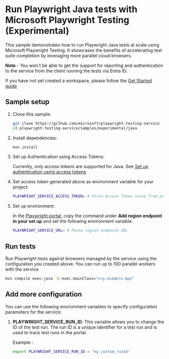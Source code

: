# Run Playwright Java tests with Microsoft Playwright Testing (Experimental)

This sample demonstrates how to run Playwright Java tests at scale using Microsoft Playwright Testing. It showcases the benefits of accelerating test suite completion by leveraging more parallel cloud browsers.

**Note** - You won't be able to get the support for reporting and authentication to the service from the client running the tests via Entra ID.

If you have not yet created a workspace, please follow the [Get Started guide](../../../README.md#get-started)

## Sample setup

1. Clone this sample:

    ```bash
    git clone https://github.com/microsoft/playwright-testing-service
    cd playwright-testing-service/samples/experimental/java
    ```

1. Install dependencies:

    ```bash
    mvn install
    ```

1. Set up Authentication using Access Tokens:

    Currently, only access tokens are supported for Java. See [Set up authentication using access tokens](../../../../README.md#set-up-authentication-using-access-tokens)

1. Set access token generated above as environment variable for your project:

    ```bash
    PLAYWRIGHT_SERVICE_ACCESS_TOKEN= # Paste Access Token value from previous step
    ```

1. Set up environment:

    In the [Playwright portal](https://aka.ms/mpt/portal), copy the command under **Add region endpoint in your set up** and set the following environment variable:

    ```bash
    PLAYWRIGHT_SERVICE_URL= # Paste region endpoint URL
    ```

## Run tests

Run Playwright tests against browsers managed by the service using the configuration you created above. You can run up to 100 parallel workers with the service

```bash
mvn compile exec:java -D exec.mainClass="org.example.App"
```

## Add more configuration

You can use the following environment variables to specify configuration parameters for the service:

1. **PLAYWRIGHT_SERVICE_RUN_ID**: This variable allows you to change the ID of the test run. The run ID is a unique identifier for a test run and is used to track test runs in the portal.

    Example :

    ```bash
    export PLAYWRIGHT_SERVICE_RUN_ID = "my_custom_runId"
    ```
